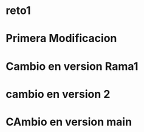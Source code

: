 # reto1

# Primera Modificacion

# Cambio en version Rama1
# cambio en version 2

# CAmbio en version main
